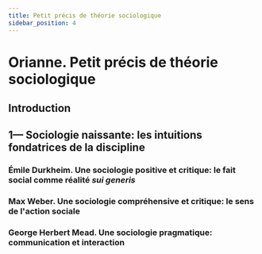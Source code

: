 ```yaml
---
title: Petit précis de théorie sociologique
sidebar_position: 4
---
```


# Orianne. Petit précis de théorie sociologique

## Introduction

## 1— Sociologie naissante: les intuitions fondatrices de la discipline

### Émile Durkheim. Une sociologie positive et critique: le fait social comme réalité _sui generis_

### Max Weber. Une sociologie compréhensive et critique: le sens de l'action sociale

### George Herbert Mead. Une sociologie pragmatique: communication et interaction
